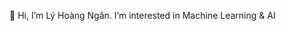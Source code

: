 👋 Hi, I’m Lý Hoàng Ngân. I’m interested in Machine Learning & AI

<!---
lyhngan/lyhngan is a ✨ special ✨ repository because its `README.md` (this file) appears on your GitHub profile.
You can click the Preview link to take a look at your changes.
--->
